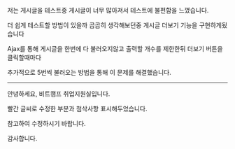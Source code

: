 저는 게시글을 테스트중 게시글이 너무 많아져서 테스트에 불편함을 느꼈습니다. 

더 쉽게 테스트할 방법이 있을까 곰곰히 생각해보던중 게시글 더보기 기능을 구현하게됬습니다

Ajax를 통해 게시글을 한번에 다 불러오지않고 출력할 개수를 제한한뒤 더보기 버튼을 클릭할때마다 

추가적으로 5번씩 불러오는 방법을 통해 이 문제를 해결했습니다.

---

안녕하세요, 비트캠프 취업지원실입니다.



빨간 글씨로 수정한 부분과 첨삭사항 표시해두었습니다.



참고하여 수정하시기 바랍니다.



감사합니다.